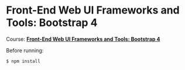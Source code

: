 # Front-End Web UI Frameworks and Tools: Bootstrap 4

Course: [**Front-End Web UI Frameworks and Tools: Bootstrap 4**](https://www.coursera.org/learn/bootstrap-4/)

Before running:
```
$ npm install
```
